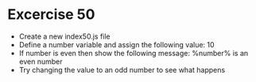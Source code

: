 # Excercise 50

* Create a new index50.js file
* Define a number variable and assign the following value: 10
* If number is even then show the following message: %number% is an even number
* Try changing the value to an odd number to see what happens
